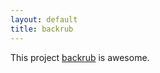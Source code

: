 ```yaml
---
layout: default
title: backrub
---
```


This project <a href="http://github.com/halfbyte/backrub/">backrub</a> is awesome.

